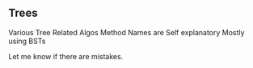 ## Trees
Various Tree Related Algos 
Method Names are Self explanatory
Mostly using BSTs

Let me know if there are mistakes.
